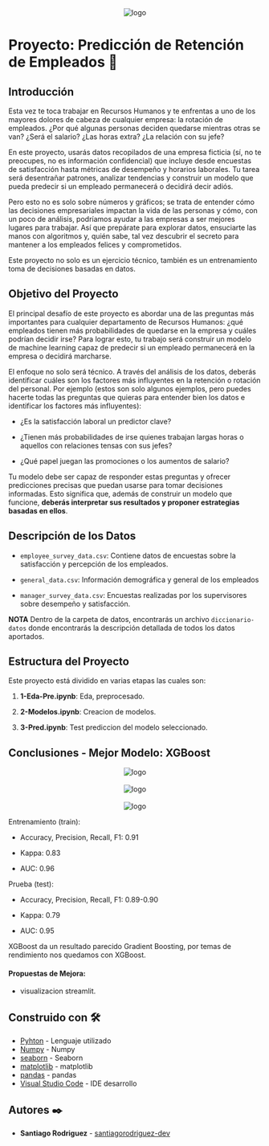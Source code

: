 
<div style="text-align: center;">
  <img src="https://github.com/santiagorodriguez-dev/Proyecto8-Clasificacion/blob/main/images/logo.png" alt="logo" />
</div>

# Proyecto: Predicción de Retención de Empleados 🏢

## Introducción

Esta vez te toca trabajar en Recursos Humanos y te enfrentas a uno de los mayores dolores de cabeza de cualquier empresa: la rotación de empleados. ¿Por qué algunas personas deciden quedarse mientras otras se van? ¿Será el salario? ¿Las horas extra? ¿La relación con su jefe?

En este proyecto, usarás datos recopilados de una empresa ficticia (sí, no te preocupes, no es información confidencial) que incluye desde encuestas de satisfacción hasta métricas de desempeño y horarios laborales. Tu tarea será desentrañar patrones, analizar tendencias y construir un modelo que pueda predecir si un empleado permanecerá o decidirá decir adiós.

Pero esto no es solo sobre números y gráficos; se trata de entender cómo las decisiones empresariales impactan la vida de las personas y cómo, con un poco de análisis, podríamos ayudar a las empresas a ser mejores lugares para trabajar. Así que prepárate para explorar datos, ensuciarte las manos con algoritmos y, quién sabe, tal vez descubrir el secreto para mantener a los empleados felices y comprometidos.

Este proyecto no solo es un ejercicio técnico, también es un entrenamiento toma de decisiones basadas en datos. 

## Objetivo del Proyecto

El principal desafío de este proyecto es abordar una de las preguntas más importantes para cualquier departamento de Recursos Humanos: ¿qué empleados tienen más probabilidades de quedarse en la empresa y cuáles podrían decidir irse? Para lograr esto, tu trabajo será construir un modelo de machine learning capaz de predecir si un empleado permanecerá en la empresa o decidirá marcharse. 

El enfoque no solo será técnico. A través del análisis de los datos, deberás identificar cuáles son los factores más influyentes en la retención o rotación del personal. Por ejemplo (estos son solo algunos ejemplos, pero puedes hacerte todas las preguntas que quieras para entender bien los datos e identificar los factores más influyentes):

- ¿Es la satisfacción laboral un predictor clave?

- ¿Tienen más probabilidades de irse quienes trabajan largas horas o aquellos con relaciones tensas con sus jefes?

- ¿Qué papel juegan las promociones o los aumentos de salario?

Tu modelo debe ser capaz de responder estas preguntas y ofrecer predicciones precisas que puedan usarse para tomar decisiones informadas. Esto significa que, además de construir un modelo que funcione, **deberás interpretar sus resultados y proponer estrategias basadas en ellos**.

## Descripción de los Datos

- `employee_survey_data.csv`: Contiene datos de encuestas sobre la satisfacción y percepción de los empleados.

- `general_data.csv`: Información demográfica y general de los empleados

- `manager_survey_data.csv`: Encuestas realizadas por los supervisores sobre desempeño y satisfacción.

**NOTA** Dentro de la carpeta de datos, encontrarás un archivo `diccionario-datos` donde encontrarás la descripción detallada de todos los datos aportados. 

## Estructura del Proyecto

Este proyecto está dividido en varias etapas las cuales son: 

1. **1-Eda-Pre.ipynb**: Eda, preprocesado.

2. **2-Modelos.ipynb**: Creacion de modelos.

3. **3-Pred.ipynb**: Test prediccion del modelo seleccionado.

## Conclusiones - Mejor Modelo: **XGBoost**

<div style="text-align: center;">
  <img src="https://github.com/santiagorodriguez-dev/Proyecto8-Clasificacion/blob/main/images/01.png" alt="logo" />
</div>
<br>
<div style="text-align: center;">
  <img src="https://github.com/santiagorodriguez-dev/Proyecto8-Clasificacion/blob/main/images/02.png" alt="logo" />
</div>
<br>
<div style="text-align: center;">
  <img src="https://github.com/santiagorodriguez-dev/Proyecto8-Clasificacion/blob/main/images/03.png" alt="logo" />
</div>

Entrenamiento (train):

-   Accuracy, Precision, Recall, F1: 0.91

-   Kappa: 0.83

-   AUC: 0.96

Prueba (test):

-   Accuracy, Precision, Recall, F1: 0.89-0.90

-   Kappa: 0.79

-   AUC: 0.95

XGBoost da un resultado parecido Gradient Boosting, por temas de rendimiento nos quedamos con XGBoost.

#### Propuestas de Mejora:
   - visualizacion streamlit.
  
## Construido con 🛠️

* [Pyhton](https://www.python.org/) - Lenguaje utilizado
* [Numpy](https://numpy.org/doc/stable/) - Numpy
* [seaborn](https://seaborn.pydata.org/tutorial.html) - Seaborn
* [matplotlib](https://matplotlib.org/stable/users/index) - matplotlib
* [pandas](https://pandas.pydata.org/docs/) - pandas
* [Visual Studio Code](https://code.visualstudio.com/) - IDE desarrollo
  
## Autores ✒️

* **Santiago Rodriguez** - [santiagorodriguez-dev](https://github.com/santiagorodriguez-dev)
